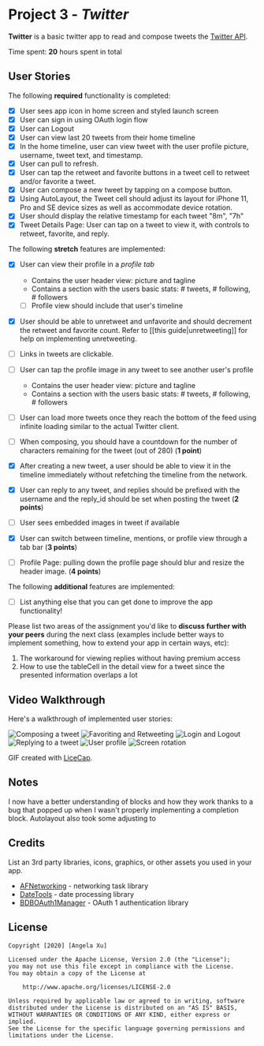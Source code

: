 # Project 3 - *Twitter*

**Twitter** is a basic twitter app to read and compose tweets the [Twitter API](https://apps.twitter.com/).

Time spent: **20** hours spent in total

## User Stories

The following **required** functionality is completed:

- [x] User sees app icon in home screen and styled launch screen
- [x] User can sign in using OAuth login flow
- [x] User can Logout
- [x] User can view last 20 tweets from their home timeline
- [x] In the home timeline, user can view tweet with the user profile picture, username, tweet text, and timestamp.
- [x] User can pull to refresh.
- [x] User can tap the retweet and favorite buttons in a tweet cell to retweet and/or favorite a tweet.
- [x] User can compose a new tweet by tapping on a compose button.
- [x] Using AutoLayout, the Tweet cell should adjust its layout for iPhone 11, Pro and SE device sizes as well as accommodate device rotation.
- [x] User should display the relative timestamp for each tweet "8m", "7h"
- [x] Tweet Details Page: User can tap on a tweet to view it, with controls to retweet, favorite, and reply.

The following **stretch** features are implemented:

- [x] User can view their profile in a *profile tab*
  - Contains the user header view: picture and tagline
  - Contains a section with the users basic stats: # tweets, # following, # followers
  - [ ] Profile view should include that user's timeline
- [x] User should be able to unretweet and unfavorite and should decrement the retweet and favorite count. Refer to [[this guide|unretweeting]] for help on implementing unretweeting.
- [ ] Links in tweets are clickable.
- [ ] User can tap the profile image in any tweet to see another user's profile
  - Contains the user header view: picture and tagline
  - Contains a section with the users basic stats: # tweets, # following, # followers
- [ ] User can load more tweets once they reach the bottom of the feed using infinite loading similar to the actual Twitter client.
- [ ] When composing, you should have a countdown for the number of characters remaining for the tweet (out of 280) (**1 point**)
- [x] After creating a new tweet, a user should be able to view it in the timeline immediately without refetching the timeline from the network.
- [x] User can reply to any tweet, and replies should be prefixed with the username and the reply_id should be set when posting the tweet (**2 points**)
- [ ] User sees embedded images in tweet if available
- [x] User can switch between timeline, mentions, or profile view through a tab bar (**3 points**)
- [ ] Profile Page: pulling down the profile page should blur and resize the header image. (**4 points**)


The following **additional** features are implemented:

- [ ] List anything else that you can get done to improve the app functionality!

Please list two areas of the assignment you'd like to **discuss further with your peers** during the next class (examples include better ways to implement something, how to extend your app in certain ways, etc):

1. The workaround for viewing replies without having premium access
2. How to use the tableCell in the detail view for a tweet since the presented information overlaps a lot 

## Video Walkthrough

Here's a walkthrough of implemented user stories:

<img src='https://i.imgur.com/MxE4Jf5.gifv' title='Composing a tweet' width='' alt='Composing a tweet' />
<img src='https://i.imgur.com/ZtSxGfl.gifv' title='Favoriting and Retweeting' width='' alt='Favoriting and Retweeting' />
<img src='https://i.imgur.com/fr2vLkM.gifv' title='Login and Logout' width='' alt='Login and Logout' />
<img src='https://i.imgur.com/AULZZNk.gifv' title='Replying to a tweet' width='' alt='Replying to a tweet' />
<img src='https://i.imgur.com/UtPCZRd.gifv' title='User profile' width='' alt='User profile' />
<img src='https://i.imgur.com/Pq2TNKE.gifv' title='Screen rotation' width='' alt='Screen rotation' />


GIF created with [LiceCap](http://www.cockos.com/licecap/).

## Notes

I now have a better understanding of blocks and how they work thanks to a bug that popped up when I wasn't properly implementing a completion block.
Autolayout also took some adjusting to

## Credits

List an 3rd party libraries, icons, graphics, or other assets you used in your app.

- [AFNetworking](https://github.com/AFNetworking/AFNetworking) - networking task library
- [DateTools](https://github.com/MatthewYork/DateTools) - date processing library
- [BDBOAuth1Manager](https://github.com/bdbergeron/BDBOAuth1Manager) - OAuth 1 authentication library


## License

    Copyright [2020] [Angela Xu]

    Licensed under the Apache License, Version 2.0 (the "License");
    you may not use this file except in compliance with the License.
    You may obtain a copy of the License at

        http://www.apache.org/licenses/LICENSE-2.0

    Unless required by applicable law or agreed to in writing, software
    distributed under the License is distributed on an "AS IS" BASIS,
    WITHOUT WARRANTIES OR CONDITIONS OF ANY KIND, either express or implied.
    See the License for the specific language governing permissions and
    limitations under the License.
